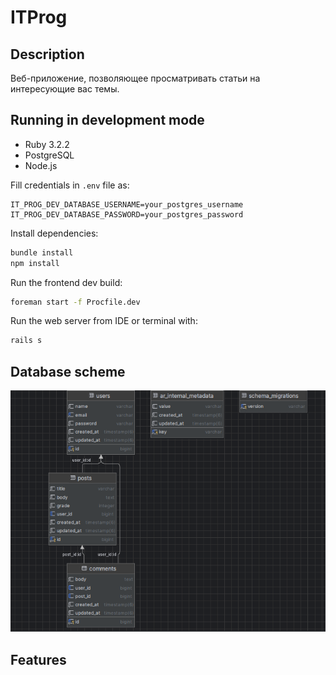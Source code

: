 # ITProg

## Description
Веб-приложение, позволяющее просматривать статьи на интересующие 
вас темы.

## Running in development mode
* Ruby 3.2.2
* PostgreSQL
* Node.js

Fill credentials in `.env` file as:
```
IT_PROG_DEV_DATABASE_USERNAME=your_postgres_username
IT_PROG_DEV_DATABASE_PASSWORD=your_postgres_password
```

Install dependencies:
```bash
bundle install
npm install
```

Run the frontend dev build:
```bash
foreman start -f Procfile.dev
```

Run the web server from IDE or terminal with:
```bash
rails s
```

## Database scheme
![Database scheme](https://github.com/rburdukovskii/ITProg/blob/master/database%20schema.png)

## Features
